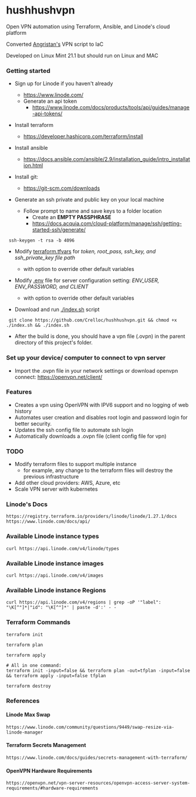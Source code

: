 # hushhushvpn
Open VPN automation using Terraform, Ansible, and Linode's cloud platform

Converted [Angristan's](https://github.com/angristan/openvpn-install) VPN script to IaC

Developed on Linux Mint 21.1 but should run on Linux and MAC

### Getting started

- Sign up for Linode if you haven't already
    - https://www.linode.com/
    - Generate an api token
        - https://www.linode.com/docs/products/tools/api/guides/manage-api-tokens/
- Install terraform
    - https://developer.hashicorp.com/terraform/install
- Install ansible
    - https://docs.ansible.com/ansible/2.9/installation_guide/intro_installation.html
- Install git:
    - https://git-scm.com/downloads

- Generate an ssh private and public key on your local machine
    - Follow prompt to name and save keys to a folder location
        - Create an **EMPTY PASSPHRASE**
        - https://docs.acquia.com/cloud-platform/manage/ssh/getting-started-ssh/generate/

```
 ssh-keygen -t rsa -b 4096

```

- Modify [terraform.tfvars](terraform.tfvars) for *token, root_pass, ssh_key, and ssh_private_key file path*
    - with option to override other default variables
- Modify [.env](.env) file for server configuration setting: *ENV_USER, ENV_PASSWORD, and CLIENT*
    - with option to override other default variables

- Download and run [./index.sh](index.sh) script

```
 git clone https://github.com/Crelloc/hushhushvpn.git && chmod +x ./index.sh && ./index.sh

```

- After the build is done, you should have a vpn file (.ovpn) in the parent directory of this project's folder.

### Set up your device/ computer to connect to vpn server
- Import the .ovpn file in your network settings or download openvpn connect: https://openvpn.net/client/

### Features

- Creates a vpn using OpenVPN with IPV6 support and no logging of web history
- Automates user creation and disables root login and password login
for better security.
- Updates the ssh config file to automate ssh login
- Automatically downloads a .ovpn file (client config file for vpn)


### TODO

- Modify terraform files to support multiple instance
    - for example, any change to the terraform files will destroy the previous infrastructure
- Add other cloud providers: AWS, Azure, etc
- Scale VPN server with kubernetes

### Linode's Docs

```
https://registry.terraform.io/providers/linode/linode/1.27.1/docs
https://www.linode.com/docs/api/
```

### Available Linode instance types

```
curl https://api.linode.com/v4/linode/types
```

### Available Linode instance images

```
curl https://api.linode.com/v4/images
```

### Available Linode instance Regions

```
curl https://api.linode.com/v4/regions | grep -oP '"label": "\K[^"]*|"id": "\K[^"]*' | paste -d':' - -

```

### Terraform Commands

```
terraform init

terraform plan

terraform apply

# All in one command:
terraform init -input=false && terraform plan -out=tfplan -input=false && terraform apply -input=false tfplan

terraform destroy
```


### References

#### Linode Max Swap
```
https://www.linode.com/community/questions/9449/swap-resize-via-linode-manager
```

#### Terraform Secrets Management
```
https://www.linode.com/docs/guides/secrets-management-with-terraform/
```

#### OpenVPN Hardware Requirements
```
https://openvpn.net/vpn-server-resources/openvpn-access-server-system-requirements/#hardware-requirements
```
